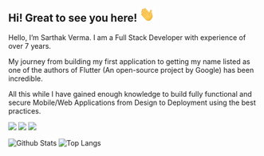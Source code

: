 
## Hi! Great to see you here! <img src="https://raw.githubusercontent.com/IAmSarthakVerma/IAmSarthakVerma/master/wave.gif" width="30px" height="30px">
Hello, I’m Sarthak Verma. I am a Full Stack Developer with experience of over 7 years.

My journey from building my first application to getting my name listed as one of the authors of Flutter (An open-source project by Google) has been incredible.

All this while I have gained enough knowledge to build fully functional and secure Mobile/Web Applications from Design to Deployment using the best practices.

<a href="https://iamsarthakverma.github.io/"><img src="https://img.shields.io/badge/Portfolio-%23000000.svg?style=for-the-badge&logo=firefox&logoColor=#FF7139"/></a>
<a href="https://twitter.com/intent/follow?screen_name=IAmSarthakVerma"><img src="https://img.shields.io/badge/IAmSarthakVerma-%231DA1F2.svg?style=for-the-badge&logo=Twitter&logoColor=white"></a>
<a href="mailto:hisarthakverma@gmail.com"><img src="https://img.shields.io/badge/Gmail-D14836?style=for-the-badge&logo=gmail&logoColor=white"></a>



![Github Stats](https://github-readme-stats.vercel.app/api?username=IAmSarthakVerma&count_private=true&show_icons=true&include_all_commits=true)
![Top Langs](https://github-readme-stats.vercel.app/api/top-langs/?username=IAmSarthakVerma&hide=TeX&layout=compact&exclude_repo=MegaBoxing,iamsarthakverma.github.io,sahejsahni.github.io)
